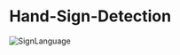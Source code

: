 # Hand-Sign-Detection


![SignLanguage](https://user-images.githubusercontent.com/92250713/209373643-f824b79b-0288-4d80-9dd1-f010c7d749dc.jpg)
